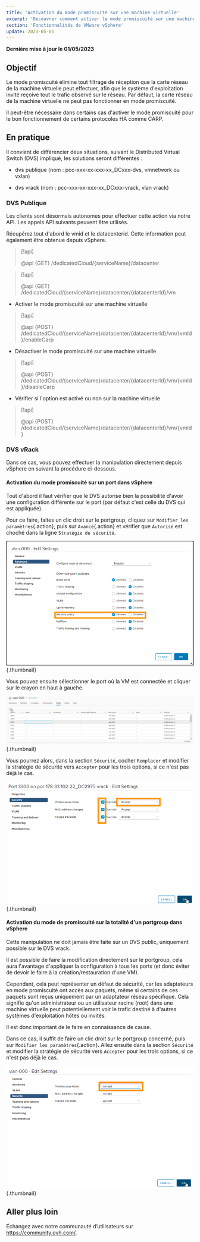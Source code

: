```yaml
---
title: 'Activation du mode promiscuité sur une machine virtuelle'
excerpt: 'Decouvrer comment activer le mode promiscuité sur une machine virtuelle'
section: 'Fonctionnalités de VMware vSphere'
update: 2023-05-01
---
```


**Dernière mise à jour le 01/05/2023**

## Objectif

Le mode promiscuité élimine tout filtrage de réception que la carte réseau de la machine virtuelle peut effectuer, afin que le système d'exploitation invité reçoive tout le trafic observé sur le réseau. Par défaut, la carte réseau de la machine virtuelle ne peut pas fonctionner en mode promiscuité.

Il peut-être nécessaire dans certains cas d'activer le mode promiscuité pour le bon fonctionnement de certains protocoles HA comme CARP.

 
## En pratique

Il convient de différencier deux situations, suivant le Distributed Virtual Switch (DVS) impliqué, les solutions seront différentes :

- dvs publique (nom : pcc-xxx-xx-xxx-xx_DCxxx-dvs, vmnetwork ou vxlan)

- dvs vrack (nom : pcc-xxx-xx-xxx-xx_DCxxx-vrack, vlan vrack)

 
### DVS Publique

Les clients sont désormais autonomes pour effectuer cette action via notre API. Les appels API suivants peuvent être utilisés.

Récupérez tout d'abord le vmid et le datacenterid. Cette information peut également être obtenue depuis vSphere.

> [!api]
>
> @api {GET} /dedicatedCloud/{serviceName}/datacenter
>

> [!api]
>
> @api {GET}  /dedicatedCloud/{serviceName}/datacenter/{datacenterId}/vm
>

- Activer le mode promiscuité sur une machine virtuelle
    
> [!api]
>
> @api {POST} /dedicatedCloud/{serviceName}/datacenter/{datacenterId}/vm/{vmId}/enableCarp
>

- Désactiver le mode promiscuité sur une machine virtuelle

> [!api]
>
> @api {POST} /dedicatedCloud/{serviceName}/datacenter/{datacenterId}/vm/{vmId}/disableCarp
>

- Vérifier si l'option est activé ou non sur la machine virtuelle

> [!api]
>
> @api {POST} /dedicatedCloud/{serviceName}/datacenter/{datacenterId}/vm/{vmId}
>
 
### DVS vRack

Dans ce cas, vous pouvez effectuer la manipulation directement depuis vSphere en suivant la procédure ci-dessous.

 
#### Activation du mode promiscuité sur un port dans vSphere

Tout d'abord il faut vérifier que le DVS autorise bien la possibilité d'avoir une configuration différente sur le port (par défaut c'est celle du DVS qui est appliquée).

Pour ce faire, faites un clic droit sur le portgroup, cliquez sur `Modifier les paramètres`{.action}, puis sur `Avancé`{.action} et vérifier que `Autorisé` est choché dans la ligne `Stratégie de sécurité`.

![security policy](images/Securitypolicy.png){.thumbnail}

Vous pouvez ensuite sélectionner le port où la VM est connectée et cliquer sur le crayon en haut à gauche.

![port](images/Port.png){.thumbnail}

Vous pourrez alors, dans la section `Sécurité`, cocher `Remplacer` et modifier la stratégie de sécurité vers `Accepter` pour les trois options, si ce n'est pas déjà le cas.

![security policy](images/Security.png){.thumbnail}

#### Activation du mode de promiscuité sur la totalité d'un portgroup dans vSphere

Cette manipulation ne doit jamais être faite sur un DVS public, uniquement possible sur le DVS vrack.

Il est possible de faire la modification directement sur le portgroup, cela aura l'avantage d'appliquer la configuration à tous les ports (et donc éviter de devoir le faire à la création/restauration d'une VM).

Cependant, cela peut représenter un défaut de sécurité, car les adaptateurs en mode promiscuité ont accès aux paquets, même si certains de ces paquets sont reçus uniquement par un adaptateur réseau spécifique. Cela signifie qu'un administrateur ou un utilisateur racine (root) dans une machine virtuelle peut potentiellement voir le trafic destiné à d'autres systèmes d'exploitation hôtes ou invités.

Il est donc important de le faire en connaissance de cause.

Dans ce cas, il suffit de faire un clic droit sur le portgroup concerné, puis sur `Modifier les paramètres`{.action}. Allez ensuite dans la section `Sécurité` et modifier la stratégie de sécurité vers `Accepter` pour les trois options, si ce n'est pas déjà le cas.

![port group](images/Portgroup.png){.thumbnail}

## Aller plus loin

Échangez avec notre communauté d’utilisateurs sur <https://community.ovh.com/>.